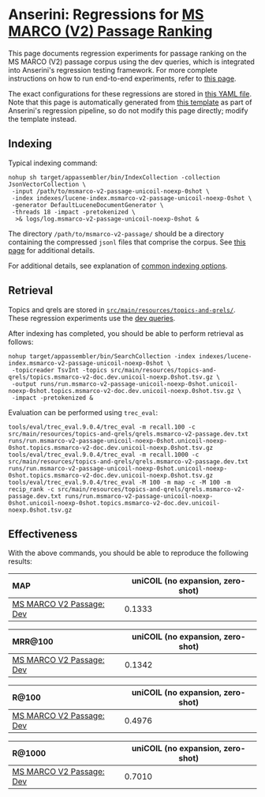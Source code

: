 # Anserini: Regressions for [MS MARCO (V2) Passage Ranking](https://microsoft.github.io/msmarco/TREC-Deep-Learning.html)

This page documents regression experiments for passage ranking on the MS MARCO (V2) passage corpus using the dev queries, which is integrated into Anserini's regression testing framework.
For more complete instructions on how to run end-to-end experiments, refer to [this page](experiments-msmarco-v2.md).

The exact configurations for these regressions are stored in [this YAML file](../src/main/resources/regression/msmarco-v2-passage-dev.yaml).
Note that this page is automatically generated from [this template](../src/main/resources/docgen/templates/msmarco-v2-passage-dev.template) as part of Anserini's regression pipeline, so do not modify this page directly; modify the template instead.

## Indexing

Typical indexing command:

```
nohup sh target/appassembler/bin/IndexCollection -collection JsonVectorCollection \
 -input /path/to/msmarco-v2-passage-unicoil-noexp-0shot \
 -index indexes/lucene-index.msmarco-v2-passage-unicoil-noexp-0shot \
 -generator DefaultLuceneDocumentGenerator \
 -threads 18 -impact -pretokenized \
  >& logs/log.msmarco-v2-passage-unicoil-noexp-0shot &
```

The directory `/path/to/msmarco-v2-passage/` should be a directory containing the compressed `jsonl` files that comprise the corpus.
See [this page](experiments-msmarco-v2.md) for additional details.

For additional details, see explanation of [common indexing options](common-indexing-options.md).

## Retrieval

Topics and qrels are stored in [`src/main/resources/topics-and-qrels/`](../src/main/resources/topics-and-qrels/).
These regression experiments use the [dev queries](../src/main/resources/topics-and-qrels/topics.msmarco-v2-passage.dev.txt).

After indexing has completed, you should be able to perform retrieval as follows:

```
nohup target/appassembler/bin/SearchCollection -index indexes/lucene-index.msmarco-v2-passage-unicoil-noexp-0shot \
 -topicreader TsvInt -topics src/main/resources/topics-and-qrels/topics.msmarco-v2-doc.dev.unicoil-noexp.0shot.tsv.gz \
 -output runs/run.msmarco-v2-passage-unicoil-noexp-0shot.unicoil-noexp-0shot.topics.msmarco-v2-doc.dev.unicoil-noexp.0shot.tsv.gz \
 -impact -pretokenized &
```

Evaluation can be performed using `trec_eval`:

```
tools/eval/trec_eval.9.0.4/trec_eval -m recall.100 -c src/main/resources/topics-and-qrels/qrels.msmarco-v2-passage.dev.txt runs/run.msmarco-v2-passage-unicoil-noexp-0shot.unicoil-noexp-0shot.topics.msmarco-v2-doc.dev.unicoil-noexp.0shot.tsv.gz
tools/eval/trec_eval.9.0.4/trec_eval -m recall.1000 -c src/main/resources/topics-and-qrels/qrels.msmarco-v2-passage.dev.txt runs/run.msmarco-v2-passage-unicoil-noexp-0shot.unicoil-noexp-0shot.topics.msmarco-v2-doc.dev.unicoil-noexp.0shot.tsv.gz
tools/eval/trec_eval.9.0.4/trec_eval -M 100 -m map -c -M 100 -m recip_rank -c src/main/resources/topics-and-qrels/qrels.msmarco-v2-passage.dev.txt runs/run.msmarco-v2-passage-unicoil-noexp-0shot.unicoil-noexp-0shot.topics.msmarco-v2-doc.dev.unicoil-noexp.0shot.tsv.gz
```

## Effectiveness

With the above commands, you should be able to reproduce the following results:

MAP                                     | uniCOIL (no expansion, zero-shot)|
:---------------------------------------|-----------|
[MS MARCO V2 Passage: Dev](https://microsoft.github.io/msmarco/TREC-Deep-Learning.html)| 0.1333    |


MRR@100                                 | uniCOIL (no expansion, zero-shot)|
:---------------------------------------|-----------|
[MS MARCO V2 Passage: Dev](https://microsoft.github.io/msmarco/TREC-Deep-Learning.html)| 0.1342    |


R@100                                   | uniCOIL (no expansion, zero-shot)|
:---------------------------------------|-----------|
[MS MARCO V2 Passage: Dev](https://microsoft.github.io/msmarco/TREC-Deep-Learning.html)| 0.4976    |


R@1000                                  | uniCOIL (no expansion, zero-shot)|
:---------------------------------------|-----------|
[MS MARCO V2 Passage: Dev](https://microsoft.github.io/msmarco/TREC-Deep-Learning.html)| 0.7010    |
